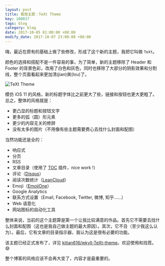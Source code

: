 ```yaml
---
layout: post
title: 极简主题：TeXt Theme
key: 100017
tags: blog
category: blog
date: 2017-10-05 01:00:00 +08:00
modify_date: 2017-10-07 23:00:00 +08:00
---
```


嗨，最近在原有的基础上做了些修改，形成了这个新的主题，我把它叫做 `TeXt`。

颜色的选择和搭配不是一件容易的事，为了简单，新的主题移除了 Header 和 Footer 的背景色彩，改用了白色和灰色，同时也移除了大部分的阴影效果和分割线，整个页面看起来更加清(jian)爽(lou)了。

![TeXt Theme](https://wx1.sinaimg.cn/large/73bd9e13ly1fk7dohjut0j21kw0zb114.jpg)

模仿 iOS 11 的风格，新的标题字体比之前更大了些，链接和按钮也更大更粗了。总之，整体的风格就是：

- 更凸显的标题和按钮文字
- 更多的弧（圆）形元素
- 更少的内容无关的修辞
- 没有太多的图片（不用像有些主题需要费心去找什么封面和配图）

<!--more-->

当然功能还是全的：

- 响应式
- 分页
- RSS
- 文章目录（使用了 [TOC](http://projects.jga.me/toc/) 插件，nice work !）
- 评论（[Disqus](https://disqus.com/)）
- 阅读次数统计（[LeanCloud](https://leancloud.cn/)）
- Emoji（[EmojiOne](https://www.emojione.com/)）
- Google Analytics
- 联系方式设置（Email, Facebook, Twitter, 微博, 知乎……）
- Web 语意化
- 网站图标的自动化工具

整体来说，当前的这个主题算是第一个让我比较满意的作品。首先它不需要去找什么封面和配图（这也是我自己做主题的最大原因）。其次，它不丑（至少我这么认为）。最后，它有文章的目录指示器，我认为这是很有必要的功能。

该主题已经正式发布了，详见 [kitian616/jekyll-TeXt-theme](https://github.com/kitian616/jekyll-TeXt-theme)。欢迎使用和找茬。 :smile:

整个博客的风格应该不会再大变了，内容才是最重要的。